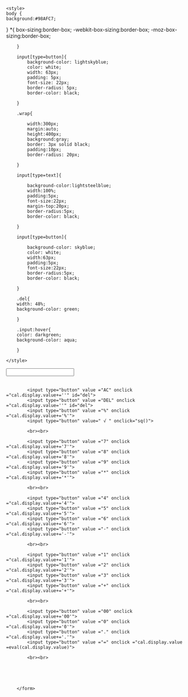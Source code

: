 
<html lang="en">
<head>
    <meta charset="UTF-8">
    <meta name="viewport" content="width=device-width, initial-scale-1.0">
    <title>Calculator</title>
    <link rel="stylesheet" href="style.css">
    
    <style>  
    body {
    background:#98AFC7;

}
        *{
            box-sizing:border-box;
            -webkit-box-sizing:border-box;
            -moz-box-sizing:border-box;

        }
    
        input[type=button]{
            background-color: lightskyblue;
            color: white;
            width: 63px;
            padding: 5px;
            font-size: 22px;
            border-radius: 5px;
            border-color: black;
            
        }
        
        .wrap{

            width:300px;
            margin:auto;
            height:400px;
            background:gray;
            border: 3px solid black;
            padding:10px;
            border-radius: 20px;

        }
        
        input[type=text]{

            background-color:lightsteelblue;
            width:100%;
            padding:5px;
            font-size:22px;
            margin-top:20px;
            border-radius:5px;
            border-color: black;

        }
        
        input[type=button]{

            background-color: skyblue;
            color: white;
            width:63px;
            padding:5px;
            font-size:22px;
            border-radius:5px;
            border-color: black;

        }

        .del{
        width: 48%;
        background-color: green;
    
        }

        .input:hover{
        color: darkgreen;
        background-color: aqua;
   
        }

    </style>

</head>
    
<body>
    <div class="wrap">
        <form name ="cal">
            <input type="text" name ="display" readonly>
            <br><br>
            
            <input type="button" value ="AC" onclick ="cal.display.value+=''" id="del">
            <input type="button" value ="DEL" onclick ="cal.display.value=''" id="del">
            <input type="button" value ="%" onclick ="cal.display.value+='%'">
            <input type="button" value=" √ " onclick="sq()">

            <br><br>
            
            <input type="button" value ="7" onclick ="cal.display.value+='7'">
            <input type="button" value ="8" onclick ="cal.display.value+='8'">
            <input type="button" value ="9" onclick ="cal.display.value+='9'">
            <input type="button" value ="*" onclick ="cal.display.value+='*'">
            
            <br><br>
            
            <input type="button" value ="4" onclick ="cal.display.value+='4'">
            <input type="button" value ="5" onclick ="cal.display.value+='5'">
            <input type="button" value ="6" onclick ="cal.display.value+='6'">
            <input type="button" value ="-" onclick ="cal.display.value+='-'">

            <br><br>

            <input type="button" value ="1" onclick ="cal.display.value+='1'">
            <input type="button" value ="2" onclick ="cal.display.value+='2'">
            <input type="button" value ="3" onclick ="cal.display.value+='3'">
            <input type="button" value ="+" onclick ="cal.display.value+='+'">

            <br><br>
            
            <input type="button" value ="00" onclick ="cal.display.value+='00'">
            <input type="button" value ="0" onclick ="cal.display.value+='0'">
            <input type="button" value ="." onclick ="cal.display.value+='.'">
            <input type="button" value ="=" onclick ="cal.display.value =eval(cal.display.value)">

            <br><br>
         
            
      
            

        </form>
  
    
   
</body>
</html>
